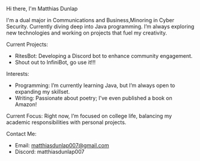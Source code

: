 Hi there, I'm Matthias Dunlap

I'm a dual major in Communications and Business,Minoring in Cyber Security. Currently diving deep into Java programming. 
I’m always exploring new technologies and working on projects that fuel my creativity.

Current Projects:
- RitesBot: Developing a Discord bot to enhance community engagement.
- Shout out to InfiniBot, go use it!!!

Interests:
- Programming: I’m currently learning Java, but I’m always open to expanding my skillset.
- Writing: Passionate about poetry; I’ve even published a book on Amazon!

Current Focus:
Right now, I’m focused on college life, balancing my academic responsibilities with personal projects.

Contact Me:
- Email: matthiasdunlap007@gmail.com
- Discord: matthiasdunlap007

<!---
MatthiasMortimer/MatthiasMortimer is a ✨ special ✨ repository because its `README.md` (this file) appears on your GitHub profile.
You can click the Preview link to take a look at your changes.
--->
